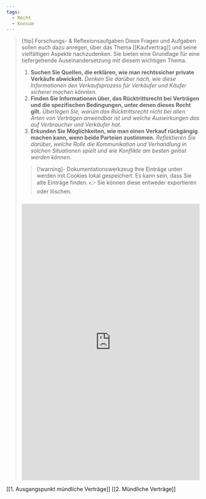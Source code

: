 ```yaml
---
tags:
  - Recht
  - Konsum
---
```

>[!tip] Forschungs- & Reflexionsaufgaben
>Diese Fragen und Aufgaben sollen euch dazu anregen, über das Thema [[Kaufvertrag]] und seine vielfältigen Aspekte nachzudenken. Sie bieten eine Grundlage für eine tiefergehende Auseinandersetzung mit diesem wichtigen Thema.
>1. **Suchen Sie Quellen, die erklären, wie man rechtssicher private Verkäufe abwickelt.**	*Denken Sie darüber nach, wie diese Informationen den Verkaufsprozess für Verkäufer und Käufer sicherer machen könnten.*
>2. **Finden Sie Informationen über, das Rücktrittsrecht bei Verträgen und die spezifischen Bedingungen, unter denen dieses Recht gilt.**	*Überlegen Sie, warum das Rücktrittsrecht nicht bei allen Arten von Verträgen anwendbar ist und welche Auswirkungen das auf Verbraucher und Verkäufer hat.*
>3. **Erkunden Sie Möglichkeiten, wie man einen Verkauf rückgängig machen kann, wenn beide Parteien zustimmen.**	*Reflektieren Sie darüber, welche Rolle die Kommunikation und Verhandlung in solchen Situationen spielt und wie Konflikte am besten gelöst werden können.*
>   
>>[!warning]- Dokumentationswerkzeug 
>Ihre Einträge unten werden mit Cookies lokal gespeichert. Es kann sein, dass Sie alte Einträge finden. 
>👉 Sie können diese entweder exportieren oder löschen.
>#####
><iframe src="https://app.Lumi.education/api/v1/run/nYkJQz/embed" width="100%" height="720" frameborder="0" allowfullscreen="allowfullscreen" allow="geolocation *; microphone *; camera *; midi *; encrypted-media *"></iframe>

[[1. Ausgangspunkt mündliche Verträge]]
[[2. Mündliche Verträge]]

